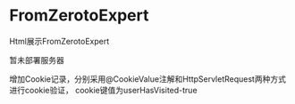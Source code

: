 # FromZerotoExpert

Html展示FromZerotoExpert

暂未部署服务器


增加Cookie记录，分别采用@CookieValue注解和HttpServletRequest两种方式进行cookie验证，
cookie键值为userHasVisited-true
